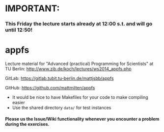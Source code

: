 # **IMPORTANT:**
### This Friday the lecture starts already at 12:00 s.t. and will go until 12:50!

appfs
=====

Lecture material for "Advanced (practical) Programming for Scientists" at TU Berlin: http://www.zib.de/koch/lectures/ws2014_appfs.php

GitLab: https://gitlab.tubit.tu-berlin.de/mattjsbb/appfs

GitHub: https://github.com/mattmilten/appfs

 - It would be nice to have Makefiles for your code to make compiling easier
 - Use the shared directory `data/` for test instances

#### Please us the Issue/Wiki functionality whenever you encounter a problem during the exercises.
